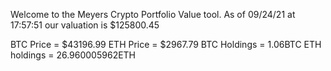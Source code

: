 Welcome to the Meyers Crypto Portfolio Value tool. 
As of 09/24/21 at 17:57:51 our valuation is $125800.45 

BTC Price = $43196.99
 ETH Price = $2967.79
BTC Holdings = 1.06BTC
 ETH holdings = 26.960005962ETH 
